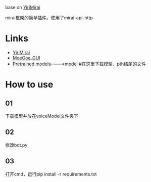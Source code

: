 base on [YiriMirai](https://blog.csdn.net/weixin_45082972/article/details/114388237)

mirai框架的简单插件。使用了mirai-api-http




# Links
- [YiriMirai](https://blog.csdn.net/weixin_45082972/article/details/114388237)
- [MoeGoe_GUI](https://github.com/CjangCjengh/MoeGoe_GUI) 
- [Pretrained models](https://github.com/CjangCjengh/TTSModels)---->[model](https://sjtueducn-my.sharepoint.com/personal/cjang_cjengh_sjtu_edu_cn/_layouts/15/onedrive.aspx?id=%2Fpersonal%2Fcjang%5Fcjengh%5Fsjtu%5Fedu%5Fcn%2FDocuments%2Fvits%5Fmodels%2Fnene%2Bnanami%2Brong%2Btang%2F1374%5Fepochs%2Epth&parent=%2Fpersonal%2Fcjang%5Fcjengh%5Fsjtu%5Fedu%5Fcn%2FDocuments%2Fvits%5Fmodels%2Fnene%2Bnanami%2Brong%2Btang&ga=1) #在这里下载模型，pth结尾的文件

# How to use
  01
  --
  下载模型并放在voiceModel文件夹下
  
  02
  --
  修改bot.py
  
  03
  --
  打开cmd，运行pip install -r requirements.txt
  
